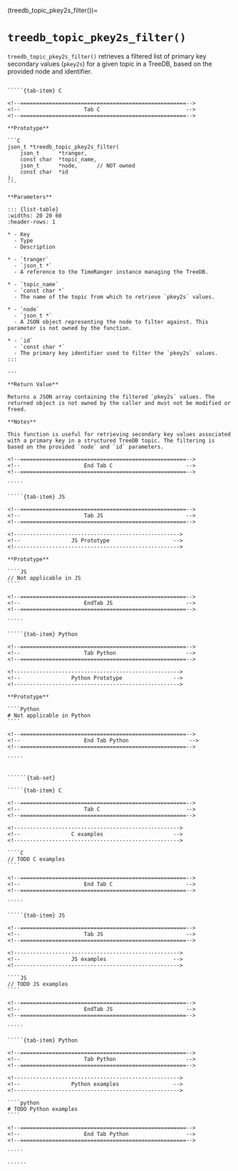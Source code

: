 <!-- ============================================================== -->
(treedb_topic_pkey2s_filter())=
# `treedb_topic_pkey2s_filter()`
<!-- ============================================================== -->

`treedb_topic_pkey2s_filter()` retrieves a filtered list of primary key secondary values (`pkey2s`) for a given topic in a TreeDB, based on the provided node and identifier.

<!------------------------------------------------------------>
<!--                    Prototypes                          -->
<!------------------------------------------------------------>

``````{tab-set}

`````{tab-item} C

<!--====================================================-->
<!--                    Tab C                           -->
<!--====================================================-->

**Prototype**

```C
json_t *treedb_topic_pkey2s_filter(
    json_t      *tranger,
    const char  *topic_name,
    json_t      *node,      // NOT owned
    const char  *id
);
```

**Parameters**

::: {list-table}
:widths: 20 20 60
:header-rows: 1

* - Key
  - Type
  - Description

* - `tranger`
  - `json_t *`
  - A reference to the TimeRanger instance managing the TreeDB.

* - `topic_name`
  - `const char *`
  - The name of the topic from which to retrieve `pkey2s` values.

* - `node`
  - `json_t *`
  - A JSON object representing the node to filter against. This parameter is not owned by the function.

* - `id`
  - `const char *`
  - The primary key identifier used to filter the `pkey2s` values.
:::

---

**Return Value**

Returns a JSON array containing the filtered `pkey2s` values. The returned object is not owned by the caller and must not be modified or freed.

**Notes**

This function is useful for retrieving secondary key values associated with a primary key in a structured TreeDB topic. The filtering is based on the provided `node` and `id` parameters.

<!--====================================================-->
<!--                    End Tab C                       -->
<!--====================================================-->

`````

`````{tab-item} JS

<!--====================================================-->
<!--                    Tab JS                          -->
<!--====================================================-->

<!---------------------------------------------------->
<!--                JS Prototype                    -->
<!---------------------------------------------------->

**Prototype**

````JS
// Not applicable in JS
````

<!--====================================================-->
<!--                    EndTab JS                       -->
<!--====================================================-->

`````

`````{tab-item} Python

<!--====================================================-->
<!--                    Tab Python                      -->
<!--====================================================-->

<!---------------------------------------------------->
<!--                Python Prototype                -->
<!---------------------------------------------------->

**Prototype**

````Python
# Not applicable in Python
````

<!--====================================================-->
<!--                    End Tab Python                   -->
<!--====================================================-->

`````

``````

<!------------------------------------------------------------>
<!--                    Examples                            -->
<!------------------------------------------------------------>

```````{dropdown} Examples

``````{tab-set}

`````{tab-item} C

<!--====================================================-->
<!--                    Tab C                           -->
<!--====================================================-->

<!---------------------------------------------------->
<!--                C examples                      -->
<!---------------------------------------------------->

````C
// TODO C examples
````

<!--====================================================-->
<!--                    End Tab C                       -->
<!--====================================================-->

`````

`````{tab-item} JS

<!--====================================================-->
<!--                    Tab JS                          -->
<!--====================================================-->

<!---------------------------------------------------->
<!--                JS examples                     -->
<!---------------------------------------------------->

````JS
// TODO JS examples
````

<!--====================================================-->
<!--                    EndTab JS                       -->
<!--====================================================-->

`````

`````{tab-item} Python

<!--====================================================-->
<!--                    Tab Python                      -->
<!--====================================================-->

<!---------------------------------------------------->
<!--                Python examples                 -->
<!---------------------------------------------------->

````python
# TODO Python examples
````

<!--====================================================-->
<!--                    End Tab Python                  -->
<!--====================================================-->

`````

``````

```````
